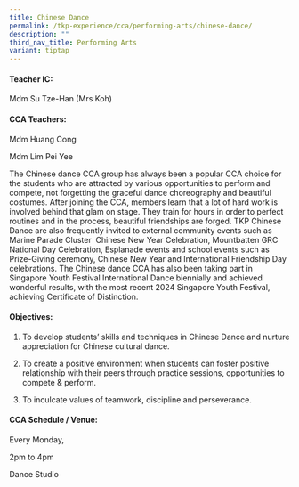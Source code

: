 ```yaml
---
title: Chinese Dance
permalink: /tkp-experience/cca/performing-arts/chinese-dance/
description: ""
third_nav_title: Performing Arts
variant: tiptap
---
```

<h4>Teacher IC:</h4>
<p>Mdm Su Tze-Han (Mrs Koh)</p>
<h4>CCA Teachers:</h4>
<p>Mdm Huang Cong</p>
<p>Mdm Lim Pei Yee</p>
<p>The Chinese dance CCA group has always been a popular CCA&nbsp;choice
for the students who are attracted by various opportunities to perform
and compete, not forgetting the graceful dance choreography and beautiful
costumes. After joining the CCA, members learn that a lot of hard work
is involved behind that glam on stage. They train for hours in order to
perfect routines and in the process, beautiful friendships are forged.
TKP Chinese Dance are also frequently invited to external community events
such as Marine Parade Cluster&nbsp; Chinese New Year Celebration, Mountbatten
GRC National Day Celebration, Esplanade events and school events such as
Prize-Giving ceremony, Chinese New Year and International Friendship Day
celebrations. The Chinese dance CCA has also been taking part in Singapore
Youth Festival International Dance biennially and achieved wonderful results,
with the most recent 2024 Singapore Youth Festival, achieving Certificate
of Distinction.</p>
<h4>Objectives:</h4>
<ol data-tight="true" class="tight">
<li>
<p>To develop students’ skills and techniques in Chinese Dance and nurture
appreciation for Chinese cultural dance.</p>
</li>
<li>
<p>To create a positive environment when students can foster positive relationship
with their peers through practice sessions, opportunities to compete &amp;
perform.</p>
</li>
<li>
<p>To inculcate values of teamwork, discipline and perseverance.</p>
</li>
</ol>
<h4>CCA Schedule / Venue:</h4>
<p>Every Monday,</p>
<p>2pm to 4pm</p>
<p>Dance Studio</p>
<p></p>
<p></p>